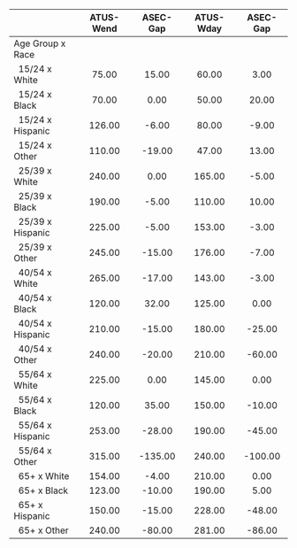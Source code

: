 
|                      |    ATUS-Wend |     ASEC-Gap |    ATUS-Wday |     ASEC-Gap |
| -------------------- | :----------: | :----------: | :----------: | :----------: |
| Age Group x Race     |              |              |              |              |
| &nbsp;&nbsp;15/24 x White |        75.00 |        15.00 |        60.00 |         3.00 |
| &nbsp;&nbsp;15/24 x Black |        70.00 |         0.00 |        50.00 |        20.00 |
| &nbsp;&nbsp;15/24 x Hispanic |       126.00 |        -6.00 |        80.00 |        -9.00 |
| &nbsp;&nbsp;15/24 x Other |       110.00 |       -19.00 |        47.00 |        13.00 |
| &nbsp;&nbsp;25/39 x White |       240.00 |         0.00 |       165.00 |        -5.00 |
| &nbsp;&nbsp;25/39 x Black |       190.00 |        -5.00 |       110.00 |        10.00 |
| &nbsp;&nbsp;25/39 x Hispanic |       225.00 |        -5.00 |       153.00 |        -3.00 |
| &nbsp;&nbsp;25/39 x Other |       245.00 |       -15.00 |       176.00 |        -7.00 |
| &nbsp;&nbsp;40/54 x White |       265.00 |       -17.00 |       143.00 |        -3.00 |
| &nbsp;&nbsp;40/54 x Black |       120.00 |        32.00 |       125.00 |         0.00 |
| &nbsp;&nbsp;40/54 x Hispanic |       210.00 |       -15.00 |       180.00 |       -25.00 |
| &nbsp;&nbsp;40/54 x Other |       240.00 |       -20.00 |       210.00 |       -60.00 |
| &nbsp;&nbsp;55/64 x White |       225.00 |         0.00 |       145.00 |         0.00 |
| &nbsp;&nbsp;55/64 x Black |       120.00 |        35.00 |       150.00 |       -10.00 |
| &nbsp;&nbsp;55/64 x Hispanic |       253.00 |       -28.00 |       190.00 |       -45.00 |
| &nbsp;&nbsp;55/64 x Other |       315.00 |      -135.00 |       240.00 |      -100.00 |
| &nbsp;&nbsp;65+ x White |       154.00 |        -4.00 |       210.00 |         0.00 |
| &nbsp;&nbsp;65+ x Black |       123.00 |       -10.00 |       190.00 |         5.00 |
| &nbsp;&nbsp;65+ x Hispanic |       150.00 |       -15.00 |       228.00 |       -48.00 |
| &nbsp;&nbsp;65+ x Other |       240.00 |       -80.00 |       281.00 |       -86.00 |

